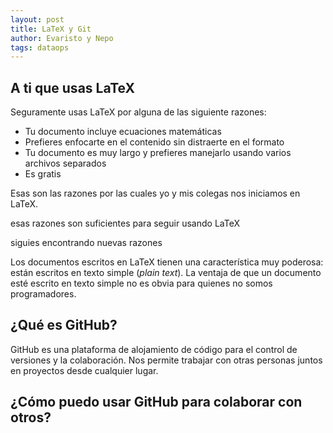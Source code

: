 ```yaml
---
layout: post
title: LaTeX y Git
author: Evaristo y Nepo
tags: dataops
---
```

## A ti que usas LaTeX

Seguramente usas LaTeX por alguna de las siguiente razones:

- Tu documento incluye ecuaciones matemáticas
- Prefieres enfocarte en el contenido sin distraerte en el formato
- Tu documento es muy largo y prefieres manejarlo usando varios archivos separados
- Es gratis

Esas son las razones por las cuales yo y mis colegas nos iniciamos en LaTeX.

esas razones son suficientes para seguir usando LaTeX

siguies encontrando nuevas razones

Los documentos escritos en LaTeX tienen una característica muy poderosa: están escritos en texto
simple (_plain text_). La ventaja de que un documento esté escrito en texto simple no es obvia para
quienes no somos programadores.

## ¿Qué es GitHub?

GitHub es una plataforma de alojamiento de código para el control de versiones y la colaboración. Nos permite trabajar con otras personas juntos en proyectos desde cualquier lugar.

## ¿Cómo puedo usar GitHub para colaborar con otros?
